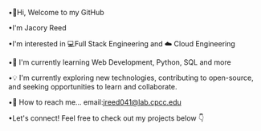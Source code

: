 •👋Hi, Welcome to my GitHub

•I'm Jacory Reed

•I'm interested in 💻Full Stack Engineering and ☁️ Cloud Engineering

•📖 I'm currently learning Web Development, Python, SQL and more

•💡 I'm currently exploring new technologies, contributing to open-source, and seeking opportunities to learn and collaborate.

•📧 How to reach me... email:jreed041@lab.cpcc.edu

•Let's connect! Feel free to check out my projects below 👇
